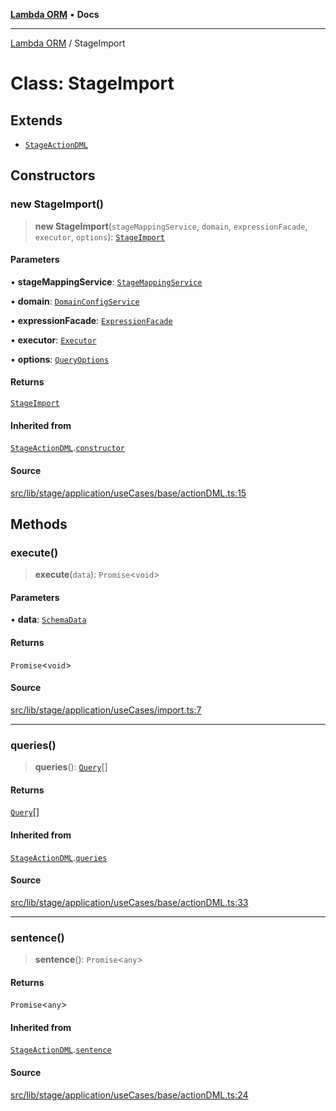 [**Lambda ORM**](../README.md) • **Docs**

***

[Lambda ORM](../README.md) / StageImport

# Class: StageImport

## Extends

- [`StageActionDML`](StageActionDML.md)

## Constructors

### new StageImport()

> **new StageImport**(`stageMappingService`, `domain`, `expressionFacade`, `executor`, `options`): [`StageImport`](StageImport.md)

#### Parameters

• **stageMappingService**: [`StageMappingService`](StageMappingService.md)

• **domain**: [`DomainConfigService`](DomainConfigService.md)

• **expressionFacade**: [`ExpressionFacade`](ExpressionFacade.md)

• **executor**: [`Executor`](../interfaces/Executor.md)

• **options**: [`QueryOptions`](../interfaces/QueryOptions.md)

#### Returns

[`StageImport`](StageImport.md)

#### Inherited from

[`StageActionDML`](StageActionDML.md).[`constructor`](StageActionDML.md#constructors)

#### Source

[src/lib/stage/application/useCases/base/actionDML.ts:15](https://github.com/lambda-orm/lambdaorm/blob/b5545097c371addc7799ba0f29b9e8204e97d347/src/lib/stage/application/useCases/base/actionDML.ts#L15)

## Methods

### execute()

> **execute**(`data`): `Promise`\<`void`\>

#### Parameters

• **data**: [`SchemaData`](../interfaces/SchemaData.md)

#### Returns

`Promise`\<`void`\>

#### Source

[src/lib/stage/application/useCases/import.ts:7](https://github.com/lambda-orm/lambdaorm/blob/b5545097c371addc7799ba0f29b9e8204e97d347/src/lib/stage/application/useCases/import.ts#L7)

***

### queries()

> **queries**(): [`Query`](Query.md)[]

#### Returns

[`Query`](Query.md)[]

#### Inherited from

[`StageActionDML`](StageActionDML.md).[`queries`](StageActionDML.md#queries)

#### Source

[src/lib/stage/application/useCases/base/actionDML.ts:33](https://github.com/lambda-orm/lambdaorm/blob/b5545097c371addc7799ba0f29b9e8204e97d347/src/lib/stage/application/useCases/base/actionDML.ts#L33)

***

### sentence()

> **sentence**(): `Promise`\<`any`\>

#### Returns

`Promise`\<`any`\>

#### Inherited from

[`StageActionDML`](StageActionDML.md).[`sentence`](StageActionDML.md#sentence)

#### Source

[src/lib/stage/application/useCases/base/actionDML.ts:24](https://github.com/lambda-orm/lambdaorm/blob/b5545097c371addc7799ba0f29b9e8204e97d347/src/lib/stage/application/useCases/base/actionDML.ts#L24)
